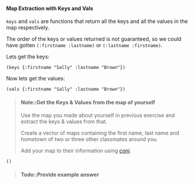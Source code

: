 #### Map Extraction with Keys and Vals

`keys` and `vals` are functions that return all the keys and all the values in the map respectively.

The order of the keys or values returned is not guaranteed, so we could have gotten `(:firstname :lastname)` or `(:lastname :firstname)`.

Lets get the keys:

```eval-clojure
(keys {:firstname "Sally" :lastname "Brown"})
```

Now lets get the values:

```eval-clojure
(vals {:firstname "Sally" :lastname "Brown"})
```

> #### Note::Get the Keys & Values from the map of yourself
> Use the map you made about yourself in previous exercise and extract the keys & values from that.
>
> Create a vector of maps containing the first name, last name and hometown of two or three other classmates around you.
>
> Add your map to their information using [conj](http://clojuredocs.org/clojure.core/conj).
```eval-clojure
()
```

<!--sec data-title="Example answer..." data-id="answer001" data-collapse=true ces-->

> #### Todo::Provide example answer


<!--endsec-->
